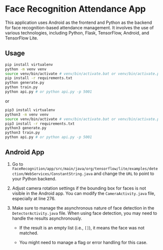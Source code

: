 # Face Recognition Attendance App

This application uses Android as the frontend and Python as the backend for face recognition-based attendance management. It involves the use of various technologies, including Python, Flask, TensorFlow, Android, and TensorFlow Lite.

## Usage

```bash
pip install virtualenv
python -m venv venv
source venv/bin/activate # venv/bin/activate.bat or venv/bin/activate.ps1
pip install -r requirements.txt
python generate.py
python train.py
python api.py # or python api.py -p 5001
```

or

```bash
pip3 install virtualenv
python3 -m venv venv
source venv/bin/activate # venv/bin/activate.bat or venv/bin/activate.ps1
pip3 install -r requirements.txt
python3 generate.py
python3 train.py
python api.py # or python api.py -p 5001
```

## Android App

1. Go to `FaceRecognition/app/src/main/java/org/tensorflow/lite/examples/detection/WebServices/ConstantString.java` and change the `URL` to point to your Python backend.

2. Adjust camera rotation settings if the bounding box for faces is not visible in the Android app. You can modify the `CameraActivity.java` file, especially at line 276.

3. Make sure to manage the asynchronous nature of face detection in the `DetectorActivity.java` file. When using face detection, you may need to handle the results asynchronously.

   - If the result is an empty list (i.e., `[]`), it means the face was not matched.

   - You might need to manage a flag or error handling for this case.
